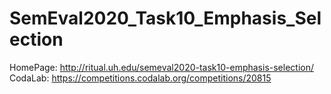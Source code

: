 # SemEval2020_Task10_Emphasis_Selection

HomePage: http://ritual.uh.edu/semeval2020-task10-emphasis-selection/
CodaLab: https://competitions.codalab.org/competitions/20815
